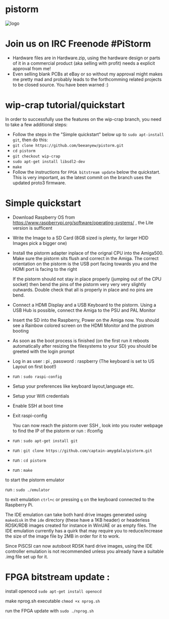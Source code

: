# pistorm

![logo](https://pbs.twimg.com/media/EoFm2H-WEAIxuTE?format=jpg)


# Join us on IRC Freenode #PiStorm 

* Hardware files are in Hardware.zip, using the hardware design or parts of it in a commercial product (aka selling with profit) needs a explicit approval from me!
* Even selling blank PCBs at eBay or so without my approval might makes me pretty mad and probably leads to the forthcomming related projects to be closed source. You have been warned :)

# wip-crap tutorial/quickstart

In order to successfully use the features on the wip-crap branch, you need to take a few additional steps:

* Follow the steps in the "Simple quickstart" below up to `sudo apt-install git`, then do this:
* `git clone https://github.com/beeanyew/pistorm.git`
* `cd pistorm`
* `git checkout wip-crap`
* `sudo apt-get install libsdl2-dev`
* `make`
* Follow the instructions for `FPGA bitstream update` below the quickstart. This is very important, as the latest commit on the branch uses the updated proto3 firmware.


# Simple quickstart

* Download Raspberry OS from https://www.raspberrypi.org/software/operating-systems/ , the Lite version is sufficent
* Write the Image to a SD Card (8GB sized is plenty, for larger HDD Images pick a bigger one)
* Install the pistorm adapter inplace of the orignal CPU into the Amiga500. Make sure the pistorm sits flush and correct in the Amiga.
  The correct orientation on the pistorm is the USB port facing towards you and the HDMI port is facing to the right

  If the pistorm should not stay in place properly (jumping out of the CPU socket) then bend the pins of the pistorm very very very slightly
  outwards. Double check that all is properly in place and no pins are bend.

* Connect a HDMI Display and a USB Keyboard to the pistorm. Using a USB Hub is possible, connect the Amiga to the PSU and PAL Monitor
* Insert the SD into the Raspberry, Power on the Amiga now. You should see a Rainbow colored screen on the HDMI Monitor and the pistrom booting


* As soon as the boot process is finished (on the first run it reboots automatically after resizing the filesystems to your SD) you should be greeted
  with the login prompt
* Log in as user : pi , password : raspberry (The keyboard is set to US Layout on first boot!)
* run : `sudo raspi-config`
* Setup your preferences like keyboard layout,language etc.
* Setup your Wifi credentials
* Enable SSH at boot time
* Exit raspi-config 
  
  You can now reach the pistorm over SSH , look into you router webpage to find the IP of the pistorm or run : ifconfig 

* run : `sudo apt-get install git`

* run : `git clone https://github.com/captain-amygdala/pistorm.git`

* run : `cd pistorm`

* run : `make`


to start the pistorm emulator 

run : `sudo ./emulator`

to exit emulation
`ctrl+c` or pressing `q` on the keyboard connected to the Raspberry Pi.

The IDE emulation can take both hard drive images generated using `makedisk` in the `ide` directory (these have a 1KB header) or headerless RDSK/RDB images created for instance in WinUAE or as empty files. The IDE emulation currently has a quirk that may require you to reduce/increase the size of the image file by 2MB in order for it to work.

Since PiSCSI can now autoboot RDSK hard drive images, using the IDE controller emulation is not recommended unless you already have a suitable .img file set up for it.

# FPGA bitstream update :

install openocd 
`sudo apt-get install openocd`

make nprog.sh executable
`chmod +x nprog.sh`

run the FPGA update with
`sudo ./nprog.sh`




